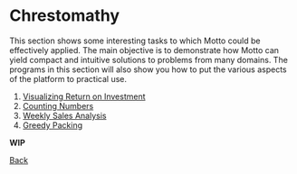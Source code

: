 # Chrestomathy

This section shows some interesting tasks to which Motto could be effectively applied.
The main objective is to demonstrate how Motto can yield compact and intuitive solutions to problems from many domains.
The programs in this section will also show you how to put the various aspects of the platform to practical use.

1. [Visualizing Return on Investment](sample/roi.md)
2. [Counting Numbers](sample/count.md)
3. [Weekly Sales Analysis](sample/sales.md)
4. [Greedy Packing](sample/pack.md)

**WIP**

[Back](index.md)